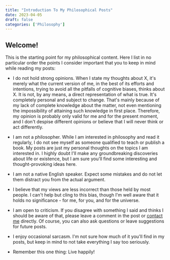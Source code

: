 ```yaml
---
title: "Introduction To My Philosophical Posts"
date: 2023-04-05
draft: false
categories: ['Philosophy']
---
```


## Welcome!

This is the starting point for my philosophical content. Here I list in no particular order the points I consider important that you to keep in mind while reading my posts:

- I do not hold strong opinions. When I state my thoughts about X, it's merely what the current version of me, in the best of its efforts and intentions, trying to avoid all the pitfalls of cognitive biases, thinks about X. It is not, by any means, a direct representation of what is true. It's completely personal and subject to change. That's mainly because of my lack of complete knowledge about the matter, not even mentioning the impossibility of attaining such knowledge in first place. Therefore, my opinion is probably only valid for me and for the present moment, and I don't despise different opinions or believe that I will never think or act differently.

- I am not a philosopher. While I am interested in philosophy and read it regularly, I do not see myself as someone qualified to teach or publish a book. My posts are just my personal thoughts on the topics I am interested in. I highly doubt I'll make any groundbreaking discoveries about life or existence, but I am sure you'll find some interesting and thought-provoking ideas here.

- I am not a native English speaker. Expect some mistakes and do not let them distract you from the actual argument.

- I believe that my views are less incorrect than those held by most people. I can't help but cling to this bias, though I'm well aware that it holds no significance - for me, for you, and for the universe.

- I am open to criticism. If you disagree with something I said and thinks I should be aware of that, please leave a comment in the post or [contact me](mailto:kylekundev@gmail.com) directly. Of course, you can also ask questions or leave suggestions for future posts.

- I enjoy occasional sarcasm. I'm not sure how much of it you'll find in my posts, but keep in mind to not take everything I say too seriously.

- Remember this one thing: Live happily!
